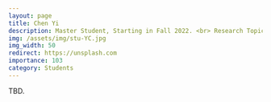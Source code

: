 ```yaml
---
layout: page
title: Chen Yi
description: Master Student, Starting in Fall 2022. <br> Research Topic&#58; Graph Neural Network.
img: /assets/img/stu-YC.jpg
img_width: 50
redirect: https://unsplash.com
importance: 103
category: Students
---
```


TBD.
